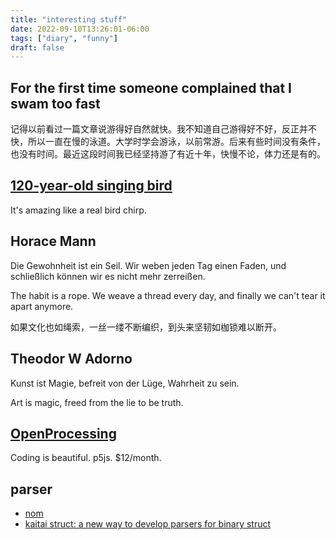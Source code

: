 ```yaml
---
title: "interesting stuff"
date: 2022-09-10T13:26:01-06:00
tags: ["diary", "funny"]
draft: false
---
```


## For the first time someone complained that I swam too fast

记得以前看过一篇文章说游得好自然就快。我不知道自己游得好不好，反正并不快，所以一直在慢的泳道。大学时学会游泳，以前常游。后来有些时间没有条件，也没有时间。最近这段时间我已经坚持游了有近十年，快慢不论，体力还是有的。

## [120-year-old singing bird](https://twitter.com/historyinmemes/status/1568394537835573251)

It's amazing like a real bird chirp.

## Horace Mann

Die Gewohnheit ist ein Seil. Wir weben jeden Tag einen Faden, und schließlich können wir es nicht mehr zerreißen.

The habit is a rope. We weave a thread every day, and finally we can't tear it apart anymore.

如果文化也如绳索，一丝一缕不断编织，到头来坚韧如枷锁难以断开。

## Theodor W Adorno

Kunst ist Magie, befreit von der Lüge, Wahrheit zu sein.

Art is magic, freed from the lie to be truth.

## [OpenProcessing](https://openprocessing.org)

Coding is beautiful. p5js. $12/month.

## parser

* [nom](https://github.com/Geal/nom)
* [kaitai struct: a new way to develop parsers for binary struct](https://github.com/kaitai-io/kaitai_struct)


